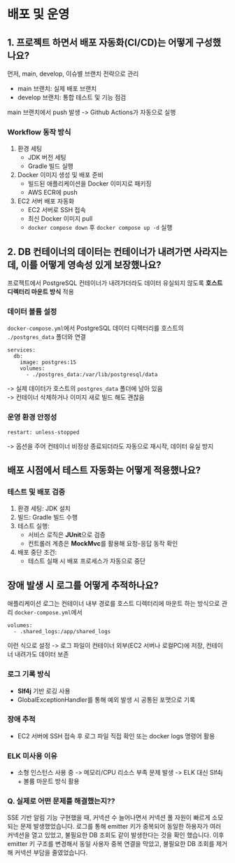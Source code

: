 # 배포 및 운영

## 1. 프로젝트 하면서 배포 자동화(CI/CD)는 어떻게 구성했나요?
먼저, main, develop, 이슈별 브랜치 전략으로 관리
- main 브랜치: 실제 배포 브랜치
- develop 브랜치: 통합 테스트 및 기능 점검

main 브랜치에서 push 발생 -> Github Actions가 자동으로 실행

### Workflow 동작 방식
1. 환경 세팅
    - JDK 버전 세팅
    - Gradle 빌드 실행
2. Docker 이미지 생성 및 배포 준비
    - 빌드된 애플리케이션을 Docker 이미지로 패키징
    - AWS ECR에 push
3. EC2 서버 배포 자동화
    - EC2 서버로 SSH 접속
    - 최신 Docker 이미지 pull
    - `docker compose down` 후 `docker compose up -d` 실행


## 2. DB 컨테이너의 데이터는 컨테이너가 내려가면 사라지는데, 이를 어떻게 영속성 있게 보장했나요?
프로젝트에서 PostgreSQL 컨테이너가 내려가더라도 데이터 유실되지 않도록 **호스트 디렉터리 마운트 방식** 적용

### 데이터 볼륨 설정
`docker-compose.yml`에서 PostgreSQL 데이터 디렉터리를 호스트의 `./postgres_data` 폴더와 연결
```
services:
  db:
    image: postgres:15
    volumes:
      - ./postgres_data:/var/lib/postgresql/data
```
-> 실제 데이터가 호스트의 `postgres_data` 폴더에 남아 있음  
-> 컨테이너 삭제하거나 이미지 새로 빌드 해도 괜찮음

### 운영 환경 안정성
```
restart: unless-stopped
```
-> 옵션을 주어 컨테이너 비정상 종료되더라도 자동으로 재시작, 데이터 유실 방지


## 배포 시점에서 테스트 자동화는 어떻게 적용했나요?
### 테스트 및 배포 검증
1. 환경 세팅: JDK 설치
2. 빌드: Gradle 빌드 수행
3. 테스트 실행:
    - 서비스 로직은 **JUnit**으로 검증
    - 컨트롤러 계층은 **MockMvc**를 활용해 요청-응답 동작 확인
4. 배포 중단 조건:
    - 테스트 실패 시 배포 프로세스가 자동으로 중단


## 장애 발생 시 로그를 어떻게 추적하나요?
애플리케이션 로그는 컨테이너 내부 경로를 호스트 디렉터리에 마운트 하는 방식으로 관리
`docker-compose.yml`에서
```
volumes:
  - .shared_logs:/app/shared_logs
```
이런 식으로 설정
-> 로그 파일이 컨테이너 외부(EC2 서버나 로컬PC)에 저장, 컨테이너 내려가도 데이터 보존

### 로그 기록 방식
- **Slf4j** 기반 로깅 사용
- GlobalExceptionHandler를 통해 예외 발생 시 공통된 포맷으로 기록

### 장애 추적
- EC2 서버에 SSH 접속 후 로그 파일 직접 확인 또는 docker logs 명령어 활용

### ELK 미사용 이유
- 소형 인스턴스 사용 중 -> 메모리/CPU 리소스 부족 문제 발생
  -> ELK 대신 Slf4j + 볼륨 마운트 방식 활용

### Q. 실제로 어떤 문제를 해결했는지??
SSE 기반 알림 기능 구현했을 때, 커넥션 수 늘어나면서 커넥션 풀 자원이 빠르게 소모되는 문제 발생했었습니다. 로그를 통해 emitter 키가 중복되어 동일한 하용자가 여러 커넥션을 열고 있었고, 불필요한 DB 조회도 같이 발생한다는 것을 확인 했습니다. 이후 emitter 키 구조를 변경해서 동일 사용자 중복 연결을 막았고, 불필요한 DB 조회를 제거해 커넥션 부담을 줄였었습니다.